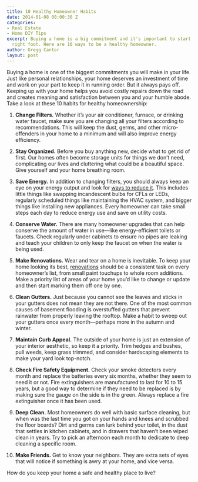 ```yaml
---
title: 10 Healthy Homeowner Habits
date: 2014-01-08 08:00:30 Z
categories:
- Real Estate
- Home DIY Tips
excerpt: Buying a home is a big commitment and it's important to start off on the
  right foot. Here are 10 ways to be a healthy homeowner.
author: Gregg Cantor
layout: post
---
```


Buying a home is one of the biggest commitments you will make in your life. Just like personal relationships, your home deserves an investment of time and work on your part to keep it in running order. But it always pays off. Keeping up with your home helps you avoid costly repairs down the road and creates meaning and satisfaction between you and your humble abode. Take a look at these 10 habits for healthy homeownership:

1. **Change Filters.** Whether it’s your air conditioner, furnace, or drinking water faucet, make sure you are changing all your filters according to recommendations. This will keep the dust, germs, and other micro-offenders in your home to a minimum and will also improve energy efficiency.

2. **Stay Organized.** Before you buy anything new, decide what to get rid of first. Our homes often become storage units for things we don’t need, complicating our lives and cluttering what could be a beautiful space. Give yourself and your home breathing room.

3. **Save Energy.** In addition to changing filters, you should always keep an eye on your energy output and look for <a href="http://www.epa.gov/greenhomes/ReduceEnergy.htm">ways to reduce it</a>. This includes little things like swapping incandescent bulbs for CFLs or LEDs, regularly scheduled things like maintaining the HVAC system, and bigger things like installing new appliances. Every homeowner can take small steps each day to reduce energy use and save on utility costs.

4. **Conserve Water.** There are many homeowner upgrades that can help conserve the amount of water in use—like energy-efficient toilets or faucets. Check regularly under cabinets to ensure no pipes are leaking and teach your children to only keep the faucet on when the water is being used.

5. **Make Renovations.** Wear and tear on a home is inevitable. To keep your home looking its best, <a href="http://www.murraylampert.com/">renovations</a> should be a consistent task on every homeowner’s list, from small paint touchups to whole room additions. Make a priority list of areas of your home you’d like to change or update and then start marking them off one by one.

6. **Clean Gutters.** Just because you cannot see the leaves and sticks in your gutters does not mean they are not there. One of the most common causes of basement flooding is overstuffed gutters that prevent rainwater from properly leaving the rooftop. Make a habit to sweep out your gutters once every month—perhaps more in the autumn and winter.

7. **Maintain Curb Appeal.** The outside of your home is just an extension of your interior aesthetic, so keep it a priority. Trim hedges and bushes, pull weeds, keep grass trimmed, and consider hardscaping elements to make your yard look top-notch.

8. **Check Fire Safety Equipment.** Check your smoke detectors every month and replace the batteries every six months, whether they seem to need it or not. Fire extinguishers are manufactured to last for 10 to 15 years, but a good way to determine if they need to be replaced is by making sure the gauge on the side is in the green. Always replace a fire extinguisher once it has been used.

9. **Deep Clean.** Most homeowners do well with basic surface cleaning, but when was the last time you got on your hands and knees and scrubbed the floor boards? Dirt and germs can lurk behind your toilet, in the dust that settles in kitchen cabinets, and in drawers that haven’t been wiped clean in years. Try to pick an afternoon each month to dedicate to deep cleaning a specific room.

10. **Make Friends.** Get to know your neighbors. They are extra sets of eyes that will notice if something is awry at your home, and vice versa.

How do you keep your home a safe and healthy place to live?

